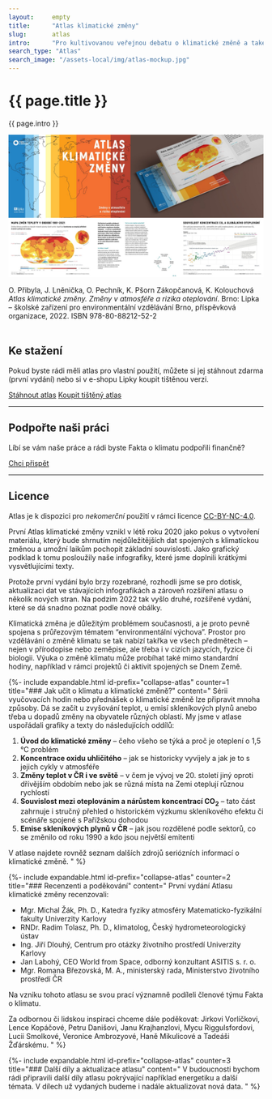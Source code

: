 ```yaml
---
layout:     empty
title:      "Atlas klimatické změny"
slug:       atlas
intro:      "Pro kultivovanou veřejnou debatu o klimatické změně a také o transformaci, která s ní souvisí, jsou nezbytná dobrá a především srozumitelně vysvětlená data. Proto v této publikaci nabízíme jednoduché grafy a mapy, které je snadné si zapamatovat. A současně je doplňujeme komentářem, aby je čtenáři dokázali vidět v širších souvislostech."
search_type: "Atlas"
search_image: "/assets-local/img/atlas-mockup.jpg"
---
```


<div class="section"><div class="container">
<div class="row" markdown="on">
    <div class="col-md-12 col-lg-9">
        <h1>{{ page.title }}</h1>
        <p class="lead">{{ page.intro }}</p>
        <img src="/assets-local/img/atlas-preview.jpg" class="img-fluid mb-1" alt="Alas klimatické změny">
        <p>O. Přibyla, J. Lněnička, O. Pechník, K. Pšorn Zákopčanová, K. Kolouchová <em>Atlas klimatické změny. Změny v atmosféře a rizika oteplování</em>. Brno: Lipka – školské zařízení pro environmentální vzdělávání Brno, příspěvková organizace, 2022. ISBN 978-80-88212-52-2</p>
    </div>
    <div class="col-md-12 col-lg-3" style="margin-top: 3rem;">
        <h2>Ke stažení</h2>
        <p>Pokud byste rádi měli atlas pro vlastní použití, můžete si jej stáhnout zdarma (první vydání) nebo si v e-shopu Lipky koupit tištěnou verzi.</p>
        <a href="/assets-local/files/atlas-klimaticke-zmeny.pdf" target="_blank" class="btn btn-primary"><i class="fas fa-fw fa-file-download"></i> Stáhnout atlas</a>
        <a href="https://www.lipka.cz/atlas-klima-zmeny" class="btn btn-secondary"><i class="fas fa-fw fa-atlas"></i> Koupit tištěný atlas</a>
        <hr />
        <h2>Podpořte naši práci</h2>
        <p>Líbí se vám naše práce a rádi byste Fakta o klimatu podpořili finančně?</p>
        <a href="{{ site.fundraising }}" class="btn btn-primary"><i class="fas fa-fw fa-heart"></i> Chci přispět</a>
        <hr />
        <h2>Licence</h2>
        <p>Atlas je k dispozici pro <em>nekomerční</em> použití v rámci licence <a href="https://creativecommons.org/licenses/by-nc/4.0/deed.cs" title="Uveďte původ-Neužívejte komerčně 4.0 Mezinárodní" rel="license">CC-BY-NC-4.0</a>.</p>
    </div>
</div>
</div></div>

<div class="section"><div class="container" markdown="1">

První Atlas klimatické změny vznikl v létě roku 2020 jako pokus o vytvoření materiálu, který bude shrnutím nejdůležitějších dat spojených s klimatickou změnou a umožní laikům pochopit základní souvislosti. Jako grafický podklad k tomu posloužily naše infografiky, které jsme doplnili krátkými vysvětlujícími texty. 
    
Protože první vydání bylo brzy rozebrané, rozhodli jsme se pro dotisk, aktualizaci dat ve stávajících infografikách a zároveň rozšíření atlasu o několik nových stran. Na podzim 2022 tak vyšlo druhé, rozšířené vydání, které se dá snadno poznat podle nové obálky.  

Klimatická změna je důležitým problémem současnosti, a je proto pevně spojena s průřezovým tématem “environmentální výchova”. Prostor pro vzdělávání o změně klimatu se tak nabízí takřka ve všech předmětech – nejen v přírodopise nebo zeměpise, ale třeba i v cizích jazycích, fyzice či biologii. Výuka o změně klimatu může probíhat také mimo standardní hodiny, například v rámci projektů či aktivit spojených se Dnem Země.

{%- include expandable.html id-prefix="collapse-atlas" counter=1 title="### Jak učit o klimatu a klimatické změně?"
content="
Sérii vyučovacích hodin nebo přednášek o klimatické změně lze připravit mnoha způsoby. Dá se začít u zvyšování teplot, u emisí skleníkových plynů anebo třeba u dopadů změny na obyvatele různých oblastí. My jsme v atlase uspořádali grafiky a texty do následujících oddílů:

1. **Úvod do klimatické změny** – čeho všeho se týká a proč je oteplení o 1,5 °C problém
2. **Koncentrace oxidu uhličitého** – jak se historicky vyvíjely a jak je to s jejich cykly v atmosféře
3. **Změny teplot v ČR i ve světě** – v čem je vývoj ve 20. století jiný oproti dřívějším obdobím nebo jak se různá místa na Zemi oteplují různou rychlostí
4. **Souvislost mezi oteplováním a nárůstem koncentrací CO<sub>2</sub>** – tato část zahrnuje i stručný přehled o historickém výzkumu skleníkového efektu či scénáře spojené s Pařížskou dohodou 
5. **Emise skleníkových plynů v ČR** – jak jsou rozdělené podle sektorů, co se změnilo od roku 1990 a kdo jsou největší emitenti

V atlase najdete rovněž seznam dalších zdrojů seriózních informací o klimatické změně.
" %}

{%- include expandable.html id-prefix="collapse-atlas" counter=2 title="### Recenzenti a poděkování"
content="
První vydání Atlasu klimatické změny recenzovali:

* Mgr. Michal Žák, Ph. D., Katedra fyziky atmosféry Matematicko-fyzikální fakulty Univerzity Karlovy
* RNDr. Radim Tolasz, Ph. D., klimatolog, Český hydrometeorologický ústav
* Ing. Jiří Dlouhý, Centrum pro otázky životního prostředí Univerzity Karlovy
* Jan Labohý, CEO World from Space, odborný konzultant ASITIS s. r. o.
* Mgr. Romana Březovská, M. A., ministerský rada, Ministerstvo životního prostředí ČR

Na vzniku tohoto atlasu se svou prací významně podíleli členové týmu Fakta o klimatu.

Za odbornou či lidskou inspiraci chceme dále poděkovat: Jirkovi Vorlíčkovi, Lence Kopáčové, Petru Danišovi, Janu Krajhanzlovi, Mycu Riggulsfordovi, Lucii Smolkové, Veronice Ambrozyové, Haně Mikulicové a Tadeáši Žďárskému.
" %}

{%- include expandable.html id-prefix="collapse-atlas" counter=3 title="### Další díly a aktualizace atlasu"
content="
V budoucnosti bychom rádi připravili další díly atlasu pokrývající například energetiku a další témata. V dílech už vydaných budeme i nadále aktualizovat nová data.
" %}

</div></div>
